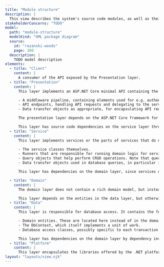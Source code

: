 ```yaml
---
title: "Module structure"
description: |
  This view describes the system's source code modules, as well as their dependencies and hierarchy.
stakeholderConcerns: "TODO"
model:
  path: "module-structure"
  modelKind: "UML package diagram"
  source:
    id: "rozanski-woods"
    page: 360
  description: |
    TODO model description
elements:
  - title: "Client"
    content: |
      A consumer of the API exposed by the Presentation layer.
  - title: "Presentation"
    content: |
      This layer implements an ASP.NET Core minimal API containing the following:

      - A middleware pipeline, containing elements used for e.g. authentication and authorisation, logging, and endpoint routing.
      - API endpoints, handling API requests and delegating to the service layer.
      - Data transfer objects as appropriate, for encapsulating API requests and responses. Can be used to avoid exposing domain entities to the API user.

      The presentation layer depends on the ASP.NET Core framework for setting up the API, adding middleware elements, dependency injection containers, and adding API endpoints.

      This layer has source code dependencies on the service layer through references to concrete services, query objects, or DTOs passed to services.
  - title: "Service"
    content: |
      This layer implements services or the parts of services that do not depend on domain logic. It contains the following:

      - The service classes themselves.
      - Runners that are responsible for running domain logic for service classes, as well as for committing transactions to the database.
      - Query objects that help perform CRUD operations. Note that query objects are idiomatically implemented as extension methods in C#.
      - Data transfer objects used in database queries, in particular in query objects.

      This layer has dependencies on the domain layer, since services directly execute transaction scripts. It also depends on the data layer and EF Core since runners commit transactions to the database.

  - title: "Domain"
    content: |
      The domain layer does not contain a rich domain model, but instead contains transaction scripts responsible for implementing domain logic. It also defines the interfaces necessary for database access.

      This layer depends on the entities in the data layer, but otherwise has no dependencies.
  - title: "Data"
    content: |
      This layer is responsible for database access. It contains the following:

      - Domain entities. These are located here instead of in the domain layer since they are tightly coupled to EF Core. No domain logic is implemented in these entities.
      - The DbContext, which itself implements a unit of work.
      - Database access classes, possibly specific to each transaction script in the domain layer. These implement the interfaces defined in the domain layer.

      This layer has dependencies on the domain layer by dependency inversion. It also depends on EF Core for database access.
  - title: "Platform"
    content: |
      This layer encapsulates the libraries offered by the .NET platform. Note that only the presentation layer may have dependencies on ASP.NET Core, while only the service and data layers may depend on EF Core. In contrast, all packages except for the client (which is not implemented using .NET) may depend on the .NET Base Class Library.
layout: "layouts/view.njk"
---
```

